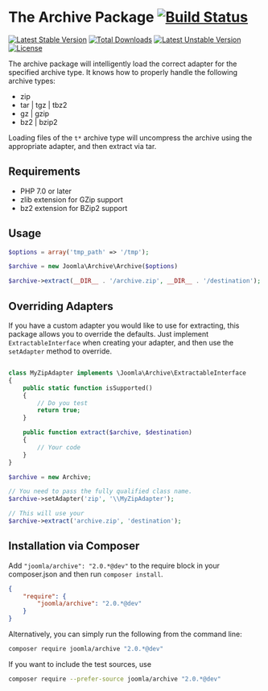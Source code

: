 # The Archive Package [![Build Status](https://ci.joomla.org/api/badges/joomla-framework/archive/status.svg?ref=refs/heads/2.0-dev)](https://ci.joomla.org/joomla-framework/archive)

[![Latest Stable Version](https://poser.pugx.org/joomla/archive/v/stable)](https://packagist.org/packages/joomla/archive)
[![Total Downloads](https://poser.pugx.org/joomla/archive/downloads)](https://packagist.org/packages/joomla/archive)
[![Latest Unstable Version](https://poser.pugx.org/joomla/archive/v/unstable)](https://packagist.org/packages/joomla/archive)
[![License](https://poser.pugx.org/joomla/archive/license)](https://packagist.org/packages/joomla/archive)

The archive package will intelligently load the correct adapter for the specified archive type. It knows how to properly handle the following archive types:

- zip
- tar | tgz | tbz2
- gz | gzip
- bz2 | bzip2

Loading files of the `t*` archive type will uncompress the archive using the appropriate adapter, and then extract via tar.

## Requirements

- PHP 7.0 or later
- zlib extension for GZip support
- bz2 extension for BZip2 support

## Usage

```php
$options = array('tmp_path' => '/tmp');

$archive = new Joomla\Archive\Archive($options)

$archive->extract(__DIR__ . '/archive.zip', __DIR__ . '/destination');
```

## Overriding Adapters

If you have a custom adapter you would like to use for extracting, this package allows you to override the defaults. Just implement `ExtractableInterface` when creating your adapter, and then use the `setAdapter` method to override.

```php

class MyZipAdapter implements \Joomla\Archive\ExtractableInterface
{
	public static function isSupported()
	{
		// Do you test
		return true;
	}

	public function extract($archive, $destination)
	{
		// Your code
	}
}

$archive = new Archive;

// You need to pass the fully qualified class name.
$archive->setAdapter('zip', '\\MyZipAdapter');

// This will use your
$archive->extract('archive.zip', 'destination');
```

## Installation via Composer

Add `"joomla/archive": "2.0.*@dev"` to the require block in your composer.json and then run `composer install`.

```json
{
	"require": {
		"joomla/archive": "2.0.*@dev"
	}
}
```

Alternatively, you can simply run the following from the command line:

```sh
composer require joomla/archive "2.0.*@dev"
```

If you want to include the test sources, use

```sh
composer require --prefer-source joomla/archive "2.0.*@dev"
```
